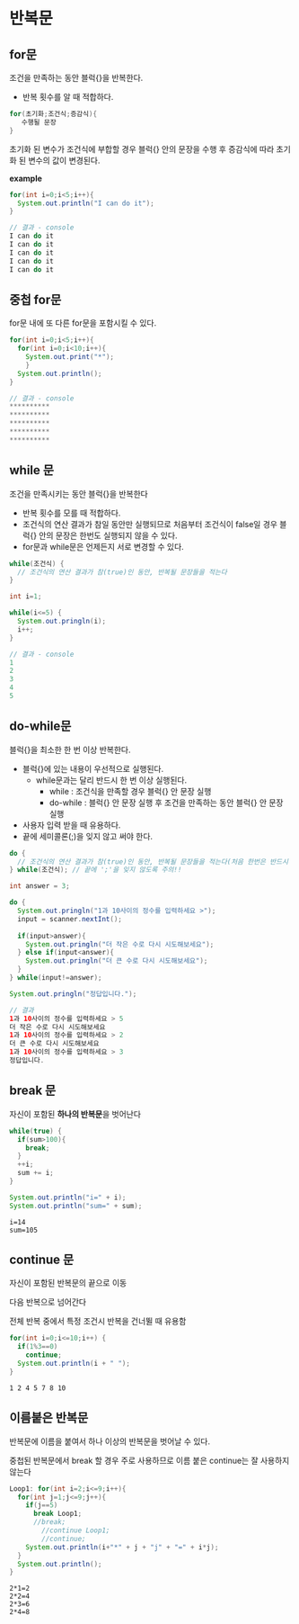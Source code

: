 # 반복문

## for문

조건을 만족하는 동안 블럭{}을 반복한다.

- 반복 횟수를 알 때 적합하다.

```java
for(초기화;조건식;증감식){
   수행될 문장
}
```

초기화 된 변수가 조건식에 부합할 경우 블럭{} 안의 문장을 수행 후 증감식에 따라 초기화 된 변수의 값이 변경된다.

**example**

```java
for(int i=0;i<5;i++){
  System.out.println("I can do it");
}

// 결과 - console
I can do it
I can do it
I can do it
I can do it
I can do it
```



## 중첩 for문

for문 내에 또 다른 for문을 포함시킬 수 있다.

```java
for(int i=0;i<5;i++){
  for(int i=0;i<10;i++){
  	System.out.print("*");
	}
  System.out.println();
}

// 결과 - console
**********
**********
**********
**********
**********
```



## while 문

조건을 만족시키는 동안 블럭{}을 반복한다

- 반복 횟수를 모를 때 적합하다.
- 조건식의 연산 결과가 참일 동안만 실행되므로 처음부터 조건식이 false일 경우 블럭{} 안의 문장은 한번도 실행되지 않을 수 있다.
- for문과 while문은 언제든지 서로 변경할 수 있다.

```java
while(조건식) {
  // 조건식의 연산 결과가 참(true)인 동안, 반복될 문장들을 적는다
}
```

```java
int i=1;

while(i<=5) {
  System.out.pringln(i);
  i++;
}

// 결과 - console
1
2
3
4
5
```



## do-while문

블럭{}을 최소한 한 번 이상 반복한다.

- 블럭{}에 있는 내용이 우선적으로 실행된다.
  - while문과는 달리 반드시 한 번 이상 실행된다.
    - while : 조건식을 만족할 경우 블럭{} 안 문장 실행
    - do-while : 블럭{} 안 문장 실행 후 조건을 만족하는 동안 블럭{} 안 문장 실행
- 사용자 입력 받을 때 유용하다.
- 끝에 세미콜론(;)을 잊지 않고 써야 한다.

```java
do {
  // 조건식의 연산 결과가 참(true)인 동안, 반복될 문장들을 적는다(처음 한번은 반드시 실행)
} while(조건식); // 끝에 ';'을 잊지 않도록 주의!!
```

```java
int answer = 3;

do {
  System.out.pringln("1과 10사이의 정수를 입력하세요 >");
  input = scanner.nextInt();
  
  if(input>answer){
    System.out.pringln("더 작은 수로 다시 시도해보세요");
  } else if(input<answer){
    System.out.pringln("더 큰 수로 다시 시도해보세요");
  }
} while(input!=answer); 

System.out.pringln("정답입니다.");

// 결과
1과 10사이의 정수를 입력하세요 > 5  
더 작은 수로 다시 시도해보세요
1과 10사이의 정수를 입력하세요 > 2
더 큰 수로 다시 시도해보세요
1과 10사이의 정수를 입력하세요 > 3
정답입니다.
```

## break 문

자신이 포함된 **하나의 반복문**을 벗어난다

```java
while(true) {
  if(sum>100){
    break;
  }
  ++i;
  sum += i;
}

System.out.println("i=" + i);
System.out.println("sum=" + sum);
```

```
i=14
sum=105
```



## continue 문

자신이 포함된 반복문의 끝으로 이동

다음 반복으로 넘어간다

전체 반복 중에서 특정 조건시 반복을 건너뛸 때 유용함

```java
for(int i=0;i<=10;i++) {
  if(1%3==0)
    continue;
  System.out.println(i + " ");
}
```

```
1 2 4 5 7 8 10
```



## 이름붙은 반복문

반복문에 이름을 붙여서 하나 이상의 반복문을 벗어날 수 있다. 

중첩된 반복문에서 break 할 경우 주로 사용하므로 이름 붙은 continue는 잘 사용하지 않는다

```java
Loop1: for(int i=2;i<=9;i++){
  for(int j=1;j<=9;j++){
    if(j==5)
      break Loop1;
      //break;
    	//continue Loop1;
    	//continue;
    System.out.println(i+"*" + j + "j" + "=" + i*j);
  }
  System.out.println();
}
```

```
2*1=2
2*2=4
2*3=6
2*4=8
```



